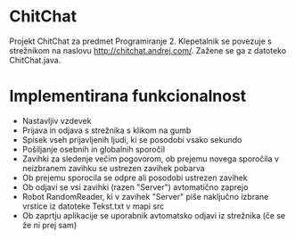 # ChitChat
Projekt ChitChat za predmet Programiranje 2. 
Klepetalnik se povezuje s strežnikom na naslovu http://chitchat.andrej.com/. Zažene se ga z datoteko ChitChat.java.

# Implementirana funkcionalnost
- Nastavljiv vzdevek
- Prijava in odjava s strežnika s klikom na gumb
- Spisek vseh prijavljenih ljudi, ki se posodobi vsako sekundo
- Pošiljanje osebnih in globalnih sporočil
- Zavihki za sledenje večim pogovorom, ob prejemu novega sporočila v neizbranem zavihku se ustrezen zavihek pobarva
- Ob prejemu sporocila se odpre ali posodobi ustrezen zavihek
- Ob odjavi se vsi zavihki (razen "Server") avtomatično zaprejo
- Robot RandomReader, ki v zavihek "Server" piše naključno izbrane vrstice iz datoteke Tekst.txt v mapi src
- Ob zaprtju aplikacije se uporabnik avtomatsko odjavi iz strežnika (če se že ni prej sam)
